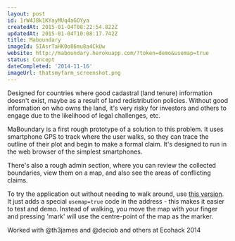 ```yaml
---
layout: post
id: 1rW4J8k1KYayMUq4aGOYya
createdAt: 2015-01-04T08:22:54.822Z
updatedAt: 2015-01-04T10:08:17.742Z
title: Maboundary
imageId: 5IAsrTaHK0o86mu8a4CkUw
website: http://maboundary.herokuapp.com/?token=demo&usemap=true
status: Concept
dateCompleted: '2014-11-16'
imageUrl: thatsmyfarm_screenshot.png
---
```

Designed for countries where good cadastral (land tenure) information doesn't exist, maybe as a result of land redistribution policies. Without good information on who owns the land, it's very risky for investors and others to engage due to the likelihood of legal challenges, etc.

MaBoundary is a first rough prototype of a solution to this problem. It uses smartphone GPS to track where the user walks, so they can trace the outline of their plot and begin to make a formal claim. It's designed to run in the web browser of the simplest smartphones.

There's also a rough admin section, where you can review the collected boundaries, view them on a map, and also see the areas of conflicting claims.

To try the application out without needing to walk around, use [this version](http://maboundary.herokuapp.com/?token=demo&usemap=true). It just adds a special `usemap=true` code in the address - this makes it easier to test and demo. Instead of walking, you move the map with your finger and pressing 'mark' will use the centre-point of the map as the marker.

Worked with @th3james and @deciob and others at Ecohack 2014